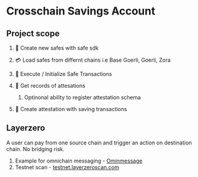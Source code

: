 # Crosschain Savings Account

## Project scope

1. 🏦 Create new safes with safe sdk
1. 💳 Load safes from differnt chains i.e Base Goerli, Goerli, Zora
1. 💸 Execute / Initialize Safe Transactions
1. 🧾 Get records of attesations

   1. Optinonal ability to register attestation schema

1. 🐾 Create attestation with saving transactions

## Layerzero

A user can pay from one source chain and trigger an action on destination chain. No bridging risk.

1. Example for omnichain messaging - [Ominmessage](https://github.com/St0rmBr3w/OmniMessage)
1. Testnet scan - [testnet.layerzeroscan.com](https://testnet.layerzeroscan.com/)
